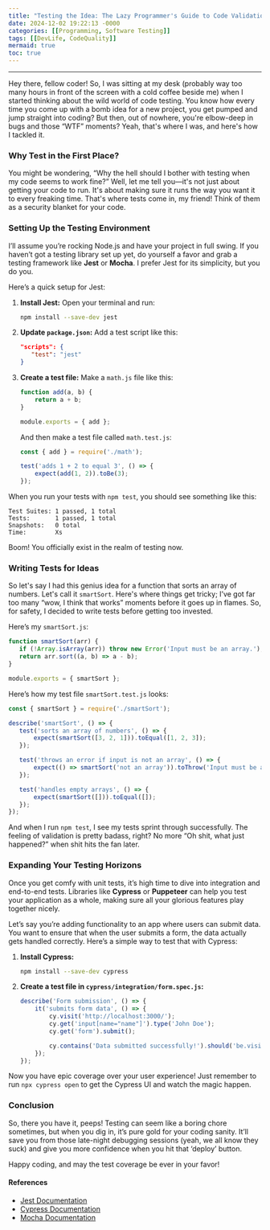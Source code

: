 ```yaml
---
title: "Testing the Idea: The Lazy Programmer's Guide to Code Validation"
date: 2024-12-02 19:22:13 -0000
categories: [[Programming, Software Testing]]
tags: [[DevLife, CodeQuality]]
mermaid: true
toc: true
---
```


---

Hey there, fellow coder! So, I was sitting at my desk (probably way too many hours in front of the screen with a cold coffee beside me) when I started thinking about the wild world of code testing. You know how every time you come up with a bomb idea for a new project, you get pumped and jump straight into coding? But then, out of nowhere, you're elbow-deep in bugs and those “WTF” moments? Yeah, that's where I was, and here's how I tackled it.

### Why Test in the First Place?

You might be wondering, “Why the hell should I bother with testing when my code seems to work fine?” Well, let me tell you—it's not just about getting your code to run. It's about making sure it runs the way you want it to every freaking time. That's where tests come in, my friend! Think of them as a security blanket for your code.

### Setting Up the Testing Environment

I’ll assume you’re rocking Node.js and have your project in full swing. If you haven’t got a testing library set up yet, do yourself a favor and grab a testing framework like **Jest** or **Mocha**. I prefer Jest for its simplicity, but you do you. 

Here’s a quick setup for Jest:

1. **Install Jest:** 
   Open your terminal and run:
   ```bash
   npm install --save-dev jest
   ```

2. **Update `package.json`:**
   Add a test script like this:
   ```json
   "scripts": {
      "test": "jest"
   }
   ```

3. **Create a test file:** 
   Make a `math.js` file like this:
   ```javascript
   function add(a, b) {
       return a + b;
   }

   module.exports = { add };
   ```

   And then make a test file called `math.test.js`:
   ```javascript
   const { add } = require('./math');

   test('adds 1 + 2 to equal 3', () => {
       expect(add(1, 2)).toBe(3);
   });
   ```

When you run your tests with `npm test`, you should see something like this:
```
Test Suites: 1 passed, 1 total
Tests:       1 passed, 1 total
Snapshots:   0 total
Time:        Xs
```
Boom! You officially exist in the realm of testing now.

### Writing Tests for Ideas

So let's say I had this genius idea for a function that sorts an array of numbers. Let's call it `smartSort`. Here's where things get tricky; I’ve got far too many “wow, I think that works” moments before it goes up in flames. So, for safety, I decided to write tests before getting too invested.

Here’s my `smartSort.js`:
```javascript
function smartSort(arr) {
   if (!Array.isArray(arr)) throw new Error('Input must be an array.');
   return arr.sort((a, b) => a - b);
}

module.exports = { smartSort };
```

Here’s how my test file `smartSort.test.js` looks:
```javascript
const { smartSort } = require('./smartSort');

describe('smartSort', () => {
   test('sorts an array of numbers', () => {
       expect(smartSort([3, 2, 1])).toEqual([1, 2, 3]);
   });

   test('throws an error if input is not an array', () => {
       expect(() => smartSort('not an array')).toThrow('Input must be an array.');
   });

   test('handles empty arrays', () => {
       expect(smartSort([])).toEqual([]);
   });
});
```

And when I run `npm test`, I see my tests sprint through successfully. The feeling of validation is pretty badass, right? No more “Oh shit, what just happened?” when shit hits the fan later. 

### Expanding Your Testing Horizons

Once you get comfy with unit tests, it’s high time to dive into integration and end-to-end tests. Libraries like **Cypress** or **Puppeteer** can help you test your application as a whole, making sure all your glorious features play together nicely.

Let’s say you’re adding functionality to an app where users can submit data. You want to ensure that when the user submits a form, the data actually gets handled correctly. Here’s a simple way to test that with Cypress:

1. **Install Cypress:**
   ```bash
   npm install --save-dev cypress
   ```

2. **Create a test file in `cypress/integration/form.spec.js`:**
   ```javascript
   describe('Form submission', () => {
       it('submits form data', () => {
           cy.visit('http://localhost:3000/');
           cy.get('input[name="name"]').type('John Doe');
           cy.get('form').submit();

           cy.contains('Data submitted successfully!').should('be.visible');
       });
   });
   ```

Now you have epic coverage over your user experience! Just remember to run `npx cypress open` to get the Cypress UI and watch the magic happen.

### Conclusion

So, there you have it, peeps! Testing can seem like a boring chore sometimes, but when you dig in, it’s pure gold for your coding sanity. It’ll save you from those late-night debugging sessions (yeah, we all know they suck) and give you more confidence when you hit that ‘deploy’ button.

Happy coding, and may the test coverage be ever in your favor!

#### References
- [Jest Documentation](https://jestjs.io/docs/getting-started)
- [Cypress Documentation](https://docs.cypress.io/guides/overview/why-cypress)
- [Mocha Documentation](https://mochajs.org/)
